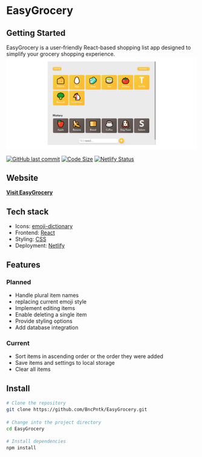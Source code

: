 # EasyGrocery


## Getting Started

EasyGrocery is a user-friendly React-based shopping list app designed to simplify your grocery shopping experience.
![alt EasyGrocery page](easy_grocery/src/images/926x1920_github_preview.png)


[![GitHub last commit](https://img.shields.io/github/last-commit/bncpntk/easygrocery)]()
[![Code Size](https://img.shields.io/github/languages/code-size/bncpntk/easygrocery)]()
[![Netlify Status](https://api.netlify.com/api/v1/badges/f8d61996-1c44-4c18-a6b4-11e7709fe699/deploy-status)](https://app.netlify.com/sites/bncpntk-easy-grocery/deploys)

## Website
[**Visit EasyGrocery**](https://bncpntk-easy-grocery.netlify.app)

## Tech stack
- Icons: [emoji-dictionary](https://www.npmjs.com/package/emoji-dictionary)
- Frontend: [React](https://reactjs.org/)
- Styling: [CSS](https://developer.mozilla.org/en-US/docs/Web/CSS)
- Deployment: [Netlify](https://www.netlify.com/)

## Features
 ### Planned
* Handle plural item names
* replacing current emoji style
* Implement editing items
* Enable deleting a single item
* Provide styling options   
* Add database integration
  
### Current
* Sort items in ascending order or the order they were added
* Save items and settings to local storage      
* Clear all items
      
       
       

## Install
```bash
# Clone the repository
git clone https://github.com/BncPntk/EasyGrocery.git

# Change into the project directory
cd EasyGrocery

# Install dependencies
npm install

